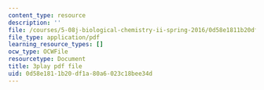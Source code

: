 ```yaml
---
content_type: resource
description: ''
file: /courses/5-08j-biological-chemistry-ii-spring-2016/0d58e1811b20df1a80a6023c18bee34d_aCdDB6AsnSY.pdf
file_type: application/pdf
learning_resource_types: []
ocw_type: OCWFile
resourcetype: Document
title: 3play pdf file
uid: 0d58e181-1b20-df1a-80a6-023c18bee34d
---
```

